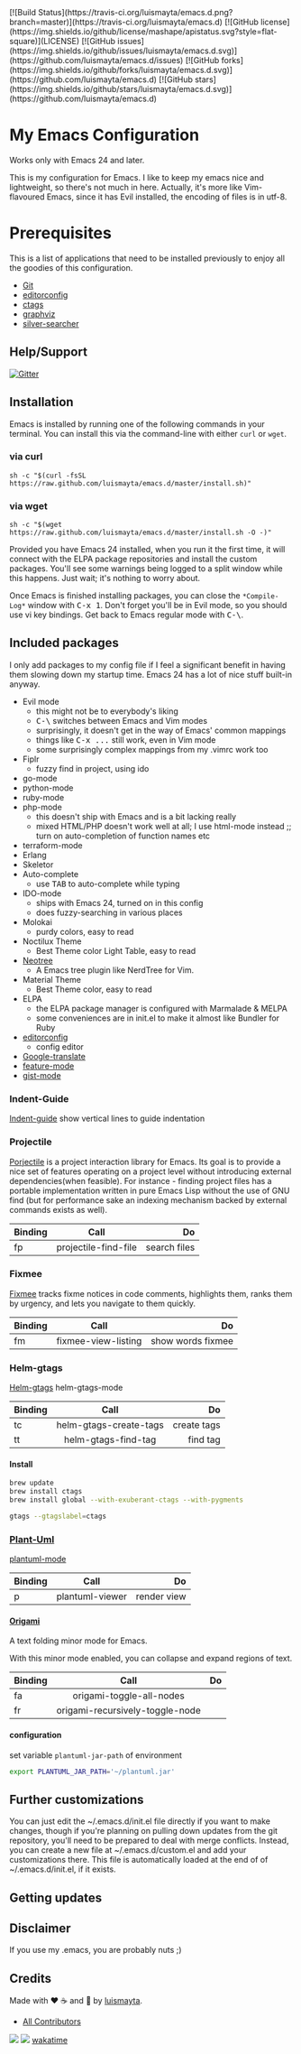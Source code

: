 <span class="badges">
[![Build Status](https://travis-ci.org/luismayta/emacs.d.png?branch=master)](https://travis-ci.org/luismayta/emacs.d)
[![GitHub license](https://img.shields.io/github/license/mashape/apistatus.svg?style=flat-square)](LICENSE)
[![GitHub issues](https://img.shields.io/github/issues/luismayta/emacs.d.svg)](https://github.com/luismayta/emacs.d/issues)
[![GitHub forks](https://img.shields.io/github/forks/luismayta/emacs.d.svg)](https://github.com/luismayta/emacs.d)
[![GitHub stars](https://img.shields.io/github/stars/luismayta/emacs.d.svg)](https://github.com/luismayta/emacs.d)
</span>

# My Emacs Configuration

Works only with Emacs 24 and later.

This is my configuration for Emacs. I like to keep my emacs
nice and lightweight, so there's not much in here. Actually, it's more like
Vim-flavoured Emacs, since it has Evil installed, the encoding of files is in utf-8.

# Prerequisites

This is a list of applications that need to be installed previously to enjoy
all the goodies of this configuration.

* [Git](http://git-scm.com/)
* [editorconfig](http://editorconfig.org)
* [ctags](http://ctags.sourceforge.net)
* [graphviz](http://www.graphviz.or)
* [silver-searcher](https://github.com/ggreer/the_silver_searcher)

## Help/Support

[![Gitter](https://badges.gitter.im/Join%20Chat.svg)](https://gitter.im/luismayta/emacs.d?utm_source=badge&utm_medium=badge&utm_campaign=pr-badge&utm_content=body_badge)

## Installation

Emacs is installed by running one of the following commands in your terminal.
You can install this via the command-line with either `curl` or `wget`.

### via curl

`sh -c "$(curl -fsSL https://raw.github.com/luismayta/emacs.d/master/install.sh)"`

### via wget

`sh -c "$(wget https://raw.github.com/luismayta/emacs.d/master/install.sh -O -)"`

Provided you have Emacs 24 installed, when you run it the first time, it will
connect with the ELPA package repositories and install the custom packages.
You'll see some warnings being logged to a split window while this happens.
Just wait; it's nothing to worry about.

Once Emacs is finished installing packages, you can close the `*Compile-Log*`
window with <kbd>C-x 1</kbd>. Don't forget you'll be in Evil mode, so you
should use vi key bindings. Get back to Emacs regular mode with <kbd>C-\\</kbd>.

## Included packages

I only add packages to my config file if I feel a significant benefit in
having them slowing down my startup time. Emacs 24 has a lot of nice stuff
built-in anyway.

  * Evil mode
    - this might not be to everybody's liking
    - <kbd>C-\\</kbd> switches between Emacs and Vim modes
    - surprisingly, it doesn't get in the way of Emacs' common mappings
    - things like <kbd>C-x ...</kbd> still work, even in Vim mode
    - some surprisingly complex mappings from my .vimrc work too
  * Fiplr
    - fuzzy find in project, using ido
  * go-mode
  * python-mode
  * ruby-mode
  * php-mode
    - this doesn't ship with Emacs and is a bit lacking really
    - mixed HTML/PHP doesn't work well at all; I use html-mode instead
;; turn on auto-completion of function names etc
  * terraform-mode
  * Erlang
  * Skeletor
  * Auto-complete
    - use <kbd>TAB</kbd> to auto-complete while typing
  * IDO-mode
    - ships with Emacs 24, turned on in this config
    - does fuzzy-searching in various places
  * Molokai
    - purdy colors, easy to read
  * Noctilux Theme
    - Best Theme color Light Table, easy to read
  * [Neotree](https://github.com/jaypei/emacs-neotree)
    - A Emacs tree plugin like NerdTree for Vim.
  * Material Theme
    - Best Theme color, easy to read
  * ELPA
    - the ELPA package manager is configured with Marmalade & MELPA
    - some conveniences are in init.el to make it almost like Bundler for Ruby
  * [editorconfig](http://editorconfig.org/)
    - config editor
  * [Google-translate](https://github.com/atykhonov/google-translate)
  * [feature-mode](https://github.com/michaelklishin/cucumber.el)
  * [gist-mode](https://github.com/defunkt/gist.el)

### Indent-Guide

[Indent-guide](https://github.com/zk-phi/indent-guide) show vertical lines to guide indentation

### Projectile

[Porjectile](https://github.com/bbatsov/projectile) is a project interaction library for Emacs.
Its goal is to provide a nice set of features operating on a project level without
introducing external dependencies(when feasible). For instance - finding project files
has a portable implementation written in pure Emacs Lisp without the use of GNU
find (but for performance sake an indexing mechanism backed by external commands exists as well).

| Binding        | Call                 | Do           |
| -------------- |:--------------------:| ------------:|
| fp             | projectile-find-file | search files |

### Fixmee

[Fixmee](https://github.com/rolandwalker/fixmee) tracks fixme notices in code comments, highlights them, ranks them by urgency, and lets you navigate to them quickly.

| Binding        | Call                 | Do                |
| -------------- |:--------------------:| -----------------:|
| fm             | fixmee-view-listing  | show words fixmee |

### Helm-gtags

[Helm-gtags](https://github.com/syohex/emacs-helm-gtags) helm-gtags-mode

| Binding        | Call                   | Do           |
| -------------- |:----------------------:| ------------:|
| tc             | helm-gtags-create-tags | create tags  |
| tt             | helm-gtags-find-tag    | find tag     |

#### Install

```bash
brew update
brew install ctags
brew install global --with-exuberant-ctags --with-pygments
```

```bash
gtags --gtagslabel=ctags
```

### [Plant-Uml](http://plantuml.com/)

[plantuml-mode](https://github.com/skuro/plantuml-mode)

| Binding        | Call                   | Do           |
| -------------- |:----------------------:| ------------:|
| p              | plantuml-viewer        | render view  |

#### [Origami](https://github.com/gregsexton/origami.el)

A text folding minor mode for Emacs.

With this minor mode enabled, you can collapse and expand regions of text.

| Binding        | Call                            | Do           |
| -------------- |:------------------------------: | ------------:|
| fa             | origami-toggle-all-nodes        |   |
| fr             | origami-recursively-toggle-node |   |


#### configuration

set variable `plantuml-jar-path` of environment

```bash
export PLANTUML_JAR_PATH='~/plantuml.jar'
```

## Further customizations

You can just edit the ~/.emacs.d/init.el file directly if you want to make
changes, though if you're planning on pulling down updates from the git
repository, you'll need to be prepared to deal with merge conflicts. Instead,
you can create a new file at ~/.emacs.d/custom.el and add your customizations
there. This file is automatically loaded at the end of of ~/.emacs.d/init.el,
if it exists.

## Getting updates

## Disclaimer

If you use my .emacs, you are probably nuts ;)

## Credits

Made with :heart: ️:coffee:️ and :pizza: by [luismayta][link-author].

- [All Contributors][link-contributors]

<span class="badges">

[![](http://www.linkedin.com/img/webpromo/btn_liprofile_blue_80x15.png)][link-linkedin-luismayta]
[![](https://ga-beacon.appspot.com/UA-65019326-1/emacs.d/readme)](https://github.com/luismayta/emacs.d)
[wakatime][link-wakatime-luismayta]

</span>

<!-- links -->
[link-wakatime-luismayta]: https://wakatime.com/@luismayta
[link-linkedin-luismayta]: http://pe.linkedin.com/in/luismayta
[link-grip]: https://github.com/joeyespo/grip
[link-author]: https://github.com/luismayta
[link-contributors]: AUTHORS.md